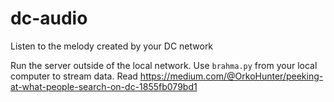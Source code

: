 # dc-audio
Listen to the melody created by your DC network

Run the server outside of the local network. Use `brahma.py` from your local computer to stream data. Read https://medium.com/@OrkoHunter/peeking-at-what-people-search-on-dc-1855fb079bd1
